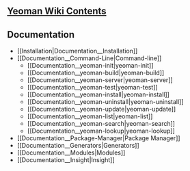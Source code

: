 ## [Yeoman Wiki Contents](https://github.com/yeoman/yeoman/wiki/_pages)


## Documentation

- [[Installation|Documentation__Installation]]
- [[Documentation__Command-Line|Command-line]]
  - [[Documentation__yeoman-init|yeoman-init]]
  - [[Documentation__yeoman-build|yeoman-build]]
  - [[Documentation__yeoman-server|yeoman-server]]
  - [[Documentation__yeoman-test|yeoman-test]]
  - [[Documentation__yeoman-install|yeoman-install]]
  - [[Documentation__yeoman-uninstall|yeoman-uninstall]]
  - [[Documentation__yeoman-update|yeoman-update]]
  - [[Documentation__yeoman-list|yeoman-list]]
  - [[Documentation__yeoman-search|yeoman-search]]
  - [[Documentation__yeoman-lookup|yeoman-lookup]]
- [[Documentation__Package-Manager|Package Manager]]
- [[Documentation__Generators|Generators]]
- [[Documentation__Modules|Modules]]
- [[Documentation__Insight|Insight]]
